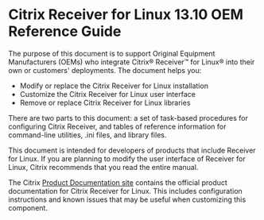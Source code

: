 # Citrix Receiver for Linux 13.10 OEM Reference Guide  

The purpose of this document is to support Original Equipment Manufacturers (OEMs) who integrate Citrix® Receiver™ for Linux® into their own or customers' deployments. The document helps you: 
 
* Modify or replace the Citrix Receiver for Linux installation  
* Customize the Citrix Receiver for Linux user interface  
* Remove or replace Citrix Receiver for Linux libraries  

There are two parts to this document: a set of task-based procedures for configuring Citrix Receiver, and tables of reference information for command-line utilities, .ini files, and library files.  

This document is intended for developers of products that include Receiver for Linux. If you are planning to modify the user interface of Receiver for Linux, Citrix recommends that you read the entire manual.  

The Citrix [Product Documentation site](http://docs.citrix.com/) contains the official product documentation for Citrix Receiver for Linux. This includes configuration instructions and known issues that may be useful when customizing this component.  
